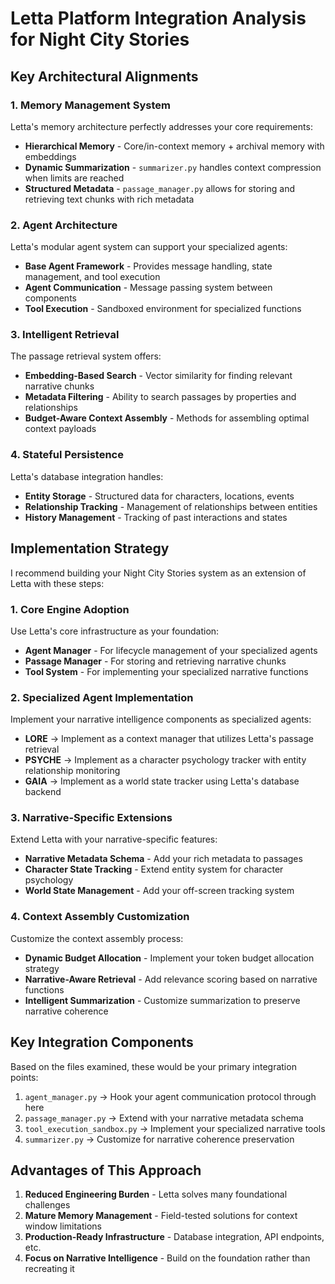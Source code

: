 # Letta Platform Integration Analysis for Night City Stories

## Key Architectural Alignments

### 1. Memory Management System

Letta's memory architecture perfectly addresses your core requirements:

- **Hierarchical Memory** - Core/in-context memory + archival memory with embeddings
- **Dynamic Summarization** - `summarizer.py` handles context compression when limits are reached
- **Structured Metadata** - `passage_manager.py` allows for storing and retrieving text chunks with rich metadata

### 2. Agent Architecture

Letta's modular agent system can support your specialized agents:

- **Base Agent Framework** - Provides message handling, state management, and tool execution
- **Agent Communication** - Message passing system between components
- **Tool Execution** - Sandboxed environment for specialized functions

### 3. Intelligent Retrieval

The passage retrieval system offers:

- **Embedding-Based Search** - Vector similarity for finding relevant narrative chunks
- **Metadata Filtering** - Ability to search passages by properties and relationships
- **Budget-Aware Context Assembly** - Methods for assembling optimal context payloads

### 4. Stateful Persistence

Letta's database integration handles:

- **Entity Storage** - Structured data for characters, locations, events
- **Relationship Tracking** - Management of relationships between entities
- **History Management** - Tracking of past interactions and states

## Implementation Strategy

I recommend building your Night City Stories system as an extension of Letta with these steps:

### 1. Core Engine Adoption

Use Letta's core infrastructure as your foundation:

- **Agent Manager** - For lifecycle management of your specialized agents
- **Passage Manager** - For storing and retrieving narrative chunks
- **Tool System** - For implementing your specialized narrative functions

### 2. Specialized Agent Implementation

Implement your narrative intelligence components as specialized agents:

- **LORE** → Implement as a context manager that utilizes Letta's passage retrieval
- **PSYCHE** → Implement as a character psychology tracker with entity relationship monitoring
- **GAIA** → Implement as a world state tracker using Letta's database backend

### 3. Narrative-Specific Extensions

Extend Letta with your narrative-specific features:

- **Narrative Metadata Schema** - Add your rich metadata to passages
- **Character State Tracking** - Extend entity system for character psychology
- **World State Management** - Add your off-screen tracking system

### 4. Context Assembly Customization

Customize the context assembly process:

- **Dynamic Budget Allocation** - Implement your token budget allocation strategy
- **Narrative-Aware Retrieval** - Add relevance scoring based on narrative functions
- **Intelligent Summarization** - Customize summarization to preserve narrative coherence

## Key Integration Components

Based on the files examined, these would be your primary integration points:

1. `agent_manager.py` → Hook your agent communication protocol through here
2. `passage_manager.py` → Extend with your narrative metadata schema
3. `tool_execution_sandbox.py` → Implement your specialized narrative tools
4. `summarizer.py` → Customize for narrative coherence preservation

## Advantages of This Approach

1. **Reduced Engineering Burden** - Letta solves many foundational challenges
2. **Mature Memory Management** - Field-tested solutions for context window limitations
3. **Production-Ready Infrastructure** - Database integration, API endpoints, etc.
4. **Focus on Narrative Intelligence** - Build on the foundation rather than recreating it
